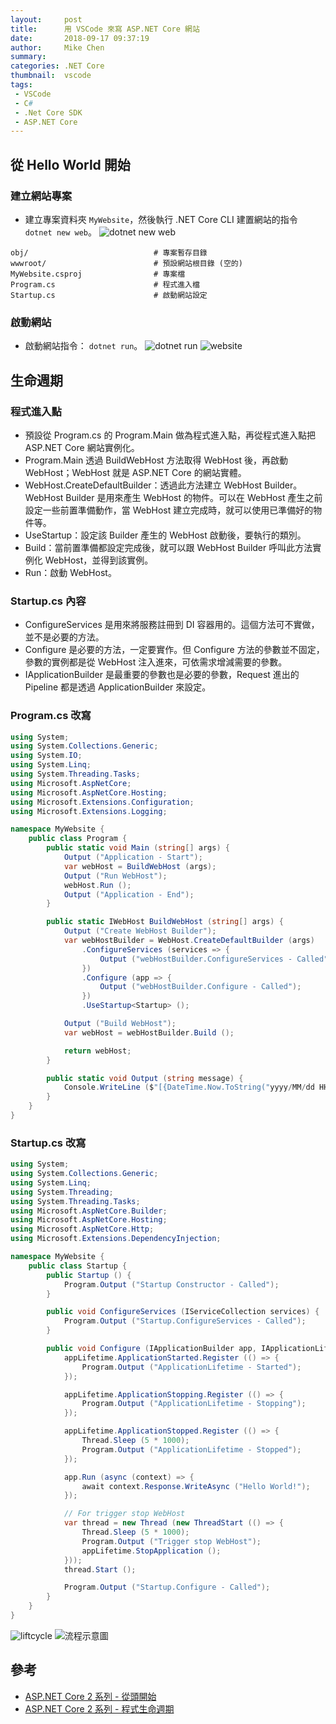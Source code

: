 ```yaml
---
layout:     post
title:      用 VSCode 來寫 ASP.NET Core 網站
date:       2018-09-17 09:37:19
author:     Mike Chen
summary:    
categories: .NET Core
thumbnail:  vscode
tags:
 - VSCode
 - C#
 - .Net Core SDK
 - ASP.NET Core
---
```

## 從 Hello World 開始

### 建立網站專案
* 建立專案資料夾 `MyWebsite`，然後執行 .NET Core CLI 建置網站的指令 `dotnet new web`。
![dotnet new web](https://i.imgur.com/gdmGlnz.png)

```
obj/                            # 專案暫存目錄
wwwroot/                        # 預設網站根目錄 (空的)
MyWebsite.csproj                # 專案檔
Program.cs                      # 程式進入檔
Startup.cs                      # 啟動網站設定
```

### 啟動網站
* 啟動網站指令： `dotnet run`。
![dotnet run](https://i.imgur.com/ewLUsCU.png)
![website](https://i.imgur.com/MkFrP0e.png)


## 生命週期

### 程式進入點
* 預設從 Program.cs 的 Program.Main 做為程式進入點，再從程式進入點把 ASP.NET Core 網站實例化。
* Program.Main 透過 BuildWebHost 方法取得 WebHost 後，再啟動 WebHost；WebHost 就是 ASP.NET Core 的網站實體。
* WebHost.CreateDefaultBuilder：透過此方法建立 WebHost Builder。WebHost Builder 是用來產生 WebHost 的物件。可以在 WebHost 產生之前設定一些前置準備動作，當 WebHost 建立完成時，就可以使用已準備好的物件等。
* UseStartup：設定該 Builder 產生的 WebHost 啟動後，要執行的類別。
* Build：當前置準備都設定完成後，就可以跟 WebHost Builder 呼叫此方法實例化 WebHost，並得到該實例。
* Run：啟動 WebHost。

### Startup.cs 內容
* ConfigureServices 是用來將服務註冊到 DI 容器用的。這個方法可不實做，並不是必要的方法。
* Configure 是必要的方法，一定要實作。但 Configure 方法的參數並不固定，參數的實例都是從 WebHost 注入進來，可依需求增減需要的參數。
* IApplicationBuilder 是最重要的參數也是必要的參數，Request 進出的 Pipeline 都是透過 ApplicationBuilder 來設定。

### Program.cs 改寫

```csharp
using System;
using System.Collections.Generic;
using System.IO;
using System.Linq;
using System.Threading.Tasks;
using Microsoft.AspNetCore;
using Microsoft.AspNetCore.Hosting;
using Microsoft.Extensions.Configuration;
using Microsoft.Extensions.Logging;

namespace MyWebsite {
    public class Program {
        public static void Main (string[] args) {
            Output ("Application - Start");
            var webHost = BuildWebHost (args);
            Output ("Run WebHost");
            webHost.Run ();
            Output ("Application - End");
        }

        public static IWebHost BuildWebHost (string[] args) {
            Output ("Create WebHost Builder");
            var webHostBuilder = WebHost.CreateDefaultBuilder (args)
                .ConfigureServices (services => {
                    Output ("webHostBuilder.ConfigureServices - Called");
                })
                .Configure (app => {
                    Output ("webHostBuilder.Configure - Called");
                })
                .UseStartup<Startup> ();

            Output ("Build WebHost");
            var webHost = webHostBuilder.Build ();

            return webHost;
        }

        public static void Output (string message) {
            Console.WriteLine ($"[{DateTime.Now.ToString("yyyy/MM/dd HH:mm:ss")}] {message}");
        }
    }
}
```

### Startup.cs 改寫

```csharp
using System;
using System.Collections.Generic;
using System.Linq;
using System.Threading;
using System.Threading.Tasks;
using Microsoft.AspNetCore.Builder;
using Microsoft.AspNetCore.Hosting;
using Microsoft.AspNetCore.Http;
using Microsoft.Extensions.DependencyInjection;

namespace MyWebsite {
    public class Startup {
        public Startup () {
            Program.Output ("Startup Constructor - Called");
        }

        public void ConfigureServices (IServiceCollection services) {
            Program.Output ("Startup.ConfigureServices - Called");
        }

        public void Configure (IApplicationBuilder app, IApplicationLifetime appLifetime) {
            appLifetime.ApplicationStarted.Register (() => {
                Program.Output ("ApplicationLifetime - Started");
            });

            appLifetime.ApplicationStopping.Register (() => {
                Program.Output ("ApplicationLifetime - Stopping");
            });

            appLifetime.ApplicationStopped.Register (() => {
                Thread.Sleep (5 * 1000);
                Program.Output ("ApplicationLifetime - Stopped");
            });

            app.Run (async (context) => {
                await context.Response.WriteAsync ("Hello World!");
            });

            // For trigger stop WebHost
            var thread = new Thread (new ThreadStart (() => {
                Thread.Sleep (5 * 1000);
                Program.Output ("Trigger stop WebHost");
                appLifetime.StopApplication ();
            }));
            thread.Start ();

            Program.Output ("Startup.Configure - Called");
        }
    }
}
```

![liftcycle](https://i.imgur.com/nRkq8bc.png)
![流程示意圖](https://i.imgur.com/RwAy1mz.png)


## 參考
* [ASP.NET Core 2 系列 - 從頭開始](https://blog.johnwu.cc/article/ironman-day01-asp-net-core-starting.html)
* [ASP.NET Core 2 系列 - 程式生命週期 ](https://blog.johnwu.cc/article/ironman-day02-asp-net-core-application-lifetime.html)